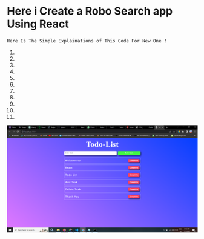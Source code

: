 # Here i Create a Robo Search app Using React
```
Here Is The Simple Explainations of This Code For New One !
```
1) 
2)
3) 
4)
5) 
6) 
7) 
8) 
9) 
10) 
11)


![image](https://github.com/ParagUnhale1998/Todo-List-React/blob/main/Screenshot%20(374).png)

